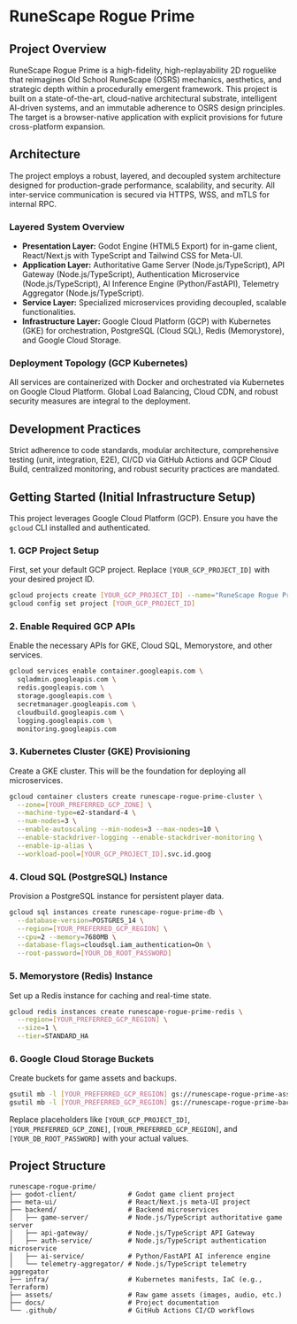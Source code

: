# RuneScape Rogue Prime

## Project Overview

RuneScape Rogue Prime is a high-fidelity, high-replayability 2D roguelike that reimagines Old School RuneScape (OSRS) mechanics, aesthetics, and strategic depth within a procedurally emergent framework. This project is built on a state-of-the-art, cloud-native architectural substrate, intelligent AI-driven systems, and an immutable adherence to OSRS design principles. The target is a browser-native application with explicit provisions for future cross-platform expansion.

## Architecture

The project employs a robust, layered, and decoupled system architecture designed for production-grade performance, scalability, and security. All inter-service communication is secured via HTTPS, WSS, and mTLS for internal RPC.

### Layered System Overview

- **Presentation Layer:** Godot Engine (HTML5 Export) for in-game client, React/Next.js with TypeScript and Tailwind CSS for Meta-UI.
- **Application Layer:** Authoritative Game Server (Node.js/TypeScript), API Gateway (Node.js/TypeScript), Authentication Microservice (Node.js/TypeScript), AI Inference Engine (Python/FastAPI), Telemetry Aggregator (Node.js/TypeScript).
- **Service Layer:** Specialized microservices providing decoupled, scalable functionalities.
- **Infrastructure Layer:** Google Cloud Platform (GCP) with Kubernetes (GKE) for orchestration, PostgreSQL (Cloud SQL), Redis (Memorystore), and Google Cloud Storage.

### Deployment Topology (GCP Kubernetes)

All services are containerized with Docker and orchestrated via Kubernetes on Google Cloud Platform. Global Load Balancing, Cloud CDN, and robust security measures are integral to the deployment.

## Development Practices

Strict adherence to code standards, modular architecture, comprehensive testing (unit, integration, E2E), CI/CD via GitHub Actions and GCP Cloud Build, centralized monitoring, and robust security practices are mandated.

## Getting Started (Initial Infrastructure Setup)

This project leverages Google Cloud Platform (GCP). Ensure you have the `gcloud` CLI installed and authenticated.

### 1. GCP Project Setup

First, set your default GCP project. Replace `[YOUR_GCP_PROJECT_ID]` with your desired project ID.

```bash
gcloud projects create [YOUR_GCP_PROJECT_ID] --name="RuneScape Rogue Prime"
gcloud config set project [YOUR_GCP_PROJECT_ID]
```

### 2. Enable Required GCP APIs

Enable the necessary APIs for GKE, Cloud SQL, Memorystore, and other services.

```bash
gcloud services enable container.googleapis.com \
  sqladmin.googleapis.com \
  redis.googleapis.com \
  storage.googleapis.com \
  secretmanager.googleapis.com \
  cloudbuild.googleapis.com \
  logging.googleapis.com \
  monitoring.googleapis.com
```

### 3. Kubernetes Cluster (GKE) Provisioning

Create a GKE cluster. This will be the foundation for deploying all microservices.

```bash
gcloud container clusters create runescape-rogue-prime-cluster \
  --zone=[YOUR_PREFERRED_GCP_ZONE] \
  --machine-type=e2-standard-4 \
  --num-nodes=3 \
  --enable-autoscaling --min-nodes=3 --max-nodes=10 \
  --enable-stackdriver-logging --enable-stackdriver-monitoring \
  --enable-ip-alias \
  --workload-pool=[YOUR_GCP_PROJECT_ID].svc.id.goog
```

### 4. Cloud SQL (PostgreSQL) Instance

Provision a PostgreSQL instance for persistent player data.

```bash
gcloud sql instances create runescape-rogue-prime-db \
  --database-version=POSTGRES_14 \
  --region=[YOUR_PREFERRED_GCP_REGION] \
  --cpu=2 --memory=7680MB \
  --database-flags=cloudsql.iam_authentication=On \
  --root-password=[YOUR_DB_ROOT_PASSWORD]
```

### 5. Memorystore (Redis) Instance

Set up a Redis instance for caching and real-time state.

```bash
gcloud redis instances create runescape-rogue-prime-redis \
  --region=[YOUR_PREFERRED_GCP_REGION] \
  --size=1 \
  --tier=STANDARD_HA
```

### 6. Google Cloud Storage Buckets

Create buckets for game assets and backups.

```bash
gsutil mb -l [YOUR_PREFERRED_GCP_REGION] gs://runescape-rogue-prime-assets
gsutil mb -l [YOUR_PREFERRED_GCP_REGION] gs://runescape-rogue-prime-backups
```

Replace placeholders like `[YOUR_GCP_PROJECT_ID]`, `[YOUR_PREFERRED_GCP_ZONE]`, `[YOUR_PREFERRED_GCP_REGION]`, and `[YOUR_DB_ROOT_PASSWORD]` with your actual values.

## Project Structure

```
runescape-rogue-prime/
├── godot-client/             # Godot game client project
├── meta-ui/                  # React/Next.js meta-UI project
├── backend/                  # Backend microservices
│   ├── game-server/          # Node.js/TypeScript authoritative game server
│   ├── api-gateway/          # Node.js/TypeScript API Gateway
│   ├── auth-service/         # Node.js/TypeScript authentication microservice
│   ├── ai-service/           # Python/FastAPI AI inference engine
│   └── telemetry-aggregator/ # Node.js/TypeScript telemetry aggregator
├── infra/                    # Kubernetes manifests, IaC (e.g., Terraform)
├── assets/                   # Raw game assets (images, audio, etc.)
├── docs/                     # Project documentation
└── .github/                  # GitHub Actions CI/CD workflows
```
